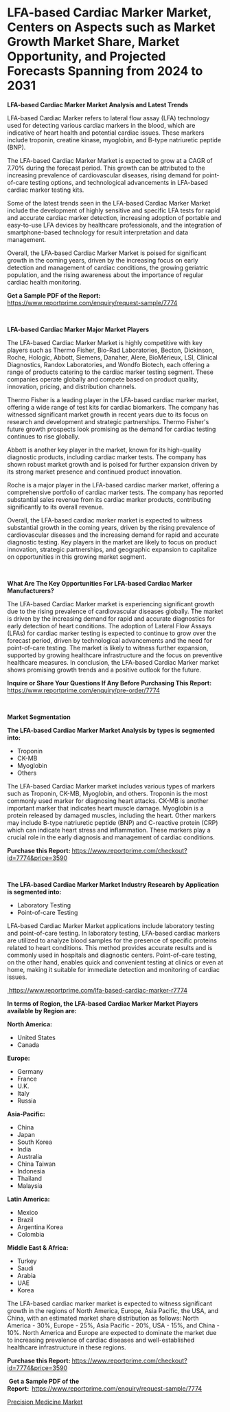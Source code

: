 <p><h1>LFA-based Cardiac Marker Market, Centers on Aspects such as Market Growth Market Share, Market Opportunity, and Projected Forecasts Spanning from 2024 to 2031</h1></p><p><strong>LFA-based Cardiac Marker Market Analysis and Latest Trends</strong></p>
<p><p>LFA-based Cardiac Marker refers to lateral flow assay (LFA) technology used for detecting various cardiac markers in the blood, which are indicative of heart health and potential cardiac issues. These markers include troponin, creatine kinase, myoglobin, and B-type natriuretic peptide (BNP).</p><p>The LFA-based Cardiac Marker Market is expected to grow at a CAGR of 7.70% during the forecast period. This growth can be attributed to the increasing prevalence of cardiovascular diseases, rising demand for point-of-care testing options, and technological advancements in LFA-based cardiac marker testing kits.</p><p>Some of the latest trends seen in the LFA-based Cardiac Marker Market include the development of highly sensitive and specific LFA tests for rapid and accurate cardiac marker detection, increasing adoption of portable and easy-to-use LFA devices by healthcare professionals, and the integration of smartphone-based technology for result interpretation and data management.</p><p>Overall, the LFA-based Cardiac Marker Market is poised for significant growth in the coming years, driven by the increasing focus on early detection and management of cardiac conditions, the growing geriatric population, and the rising awareness about the importance of regular cardiac health monitoring.</p></p>
<p><strong>Get a Sample PDF of the Report:&nbsp;</strong> <a href="https://www.reportprime.com/enquiry/request-sample/7774">https://www.reportprime.com/enquiry/request-sample/7774</a></p>
<p>&nbsp;</p>
<p><strong>LFA-based Cardiac Marker Major Market Players</strong></p>
<p><p>The LFA-based Cardiac Marker Market is highly competitive with key players such as Thermo Fisher, Bio-Rad Laboratories, Becton, Dickinson, Roche, Hologic, Abbott, Siemens, Danaher, Alere, BioMérieux, LSI, Clinical Diagnostics, Randox Laboratories, and Wondfo Biotech, each offering a range of products catering to the cardiac marker testing segment. These companies operate globally and compete based on product quality, innovation, pricing, and distribution channels.</p><p>Thermo Fisher is a leading player in the LFA-based cardiac marker market, offering a wide range of test kits for cardiac biomarkers. The company has witnessed significant market growth in recent years due to its focus on research and development and strategic partnerships. Thermo Fisher's future growth prospects look promising as the demand for cardiac testing continues to rise globally.</p><p>Abbott is another key player in the market, known for its high-quality diagnostic products, including cardiac marker tests. The company has shown robust market growth and is poised for further expansion driven by its strong market presence and continued product innovation.</p><p>Roche is a major player in the LFA-based cardiac marker market, offering a comprehensive portfolio of cardiac marker tests. The company has reported substantial sales revenue from its cardiac marker products, contributing significantly to its overall revenue.</p><p>Overall, the LFA-based cardiac marker market is expected to witness substantial growth in the coming years, driven by the rising prevalence of cardiovascular diseases and the increasing demand for rapid and accurate diagnostic testing. Key players in the market are likely to focus on product innovation, strategic partnerships, and geographic expansion to capitalize on opportunities in this growing market segment.</p></p>
<p>&nbsp;</p>
<p><strong>What Are The Key Opportunities For LFA-based Cardiac Marker Manufacturers?</strong></p>
<p><p>The LFA-based Cardiac Marker market is experiencing significant growth due to the rising prevalence of cardiovascular diseases globally. The market is driven by the increasing demand for rapid and accurate diagnostics for early detection of heart conditions. The adoption of Lateral Flow Assays (LFAs) for cardiac marker testing is expected to continue to grow over the forecast period, driven by technological advancements and the need for point-of-care testing. The market is likely to witness further expansion, supported by growing healthcare infrastructure and the focus on preventive healthcare measures. In conclusion, the LFA-based Cardiac Marker market shows promising growth trends and a positive outlook for the future.</p></p>
<p><strong>Inquire or Share Your Questions If Any Before Purchasing This Report:</strong> <a href="https://www.reportprime.com/enquiry/pre-order/7774">https://www.reportprime.com/enquiry/pre-order/7774</a></p>
<p>&nbsp;</p>
<p><strong>Market Segmentation</strong></p>
<p><strong>The LFA-based Cardiac Marker Market Analysis by types is segmented into:</strong></p>
<p><ul><li>Troponin</li><li>CK-MB</li><li>Myoglobin</li><li>Others</li></ul></p>
<p><p>The LFA-based Cardiac Marker market includes various types of markers such as Troponin, CK-MB, Myoglobin, and others. Troponin is the most commonly used marker for diagnosing heart attacks. CK-MB is another important marker that indicates heart muscle damage. Myoglobin is a protein released by damaged muscles, including the heart. Other markers may include B-type natriuretic peptide (BNP) and C-reactive protein (CRP) which can indicate heart stress and inflammation. These markers play a crucial role in the early diagnosis and management of cardiac conditions.</p></p>
<p><strong>Purchase this Report:&nbsp;</strong><a href="https://www.reportprime.com/checkout?id=7774&price=3590">https://www.reportprime.com/checkout?id=7774&price=3590</a></p>
<p>&nbsp;</p>
<p><strong>The LFA-based Cardiac Marker Market Industry Research by Application is segmented into:</strong></p>
<p><ul><li>Laboratory Testing</li><li>Point-of-care Testing</li></ul></p>
<p><p>LFA-based Cardiac Marker Market applications include laboratory testing and point-of-care testing. In laboratory testing, LFA-based cardiac markers are utilized to analyze blood samples for the presence of specific proteins related to heart conditions. This method provides accurate results and is commonly used in hospitals and diagnostic centers. Point-of-care testing, on the other hand, enables quick and convenient testing at clinics or even at home, making it suitable for immediate detection and monitoring of cardiac issues.</p></p>
<p><a href="https://www.reportprime.com/lfa-based-cardiac-marker-r7774">&nbsp;https://www.reportprime.com/lfa-based-cardiac-marker-r7774</a></p>
<p><strong>In terms of Region, the LFA-based Cardiac Marker Market Players available by Region are:</strong></p>
<p>
    <p> <strong> North America: </strong>
        <ul>
            <li>United States</li>
            <li>Canada</li>
        </ul>
        </p> 
    <p> <strong> Europe: </strong>
        <ul>
            <li>Germany</li>
            <li>France</li>
            <li>U.K.</li>
            <li>Italy</li>
            <li>Russia</li>
        </ul>
        </p> 
    <p> <strong> Asia-Pacific: </strong>
        <ul>
            <li>China</li>
            <li>Japan</li>
            <li>South Korea</li>
            <li>India</li>
            <li>Australia</li>
            <li>China Taiwan</li>
            <li>Indonesia</li>
            <li>Thailand</li>
            <li>Malaysia</li>
        </ul>
        </p> 
    <p> <strong> Latin America: </strong>
        <ul>
            <li>Mexico</li>
            <li>Brazil</li>
            <li>Argentina Korea</li>
            <li>Colombia</li>
        </ul>
        </p> 
    <p> <strong> Middle East & Africa: </strong>
        <ul>
            <li>Turkey</li>
            <li>Saudi</li>
            <li>Arabia</li>
            <li>UAE</li>
            <li>Korea</li>
        </ul>
    </p>
    </p>
<p><p>The LFA-based cardiac marker market is expected to witness significant growth in the regions of North America, Europe, Asia Pacific, the USA, and China, with an estimated market share distribution as follows: North America - 30%, Europe - 25%, Asia Pacific - 20%, USA - 15%, and China - 10%. North America and Europe are expected to dominate the market due to increasing prevalence of cardiac diseases and well-established healthcare infrastructure in these regions.</p></p>
<p><strong>Purchase this Report: </strong><a href="https://www.reportprime.com/checkout?id=7774&price=3590">https://www.reportprime.com/checkout?id=7774&price=3590</a></p>
<p>&nbsp;<strong>Get a Sample PDF of the Report:&nbsp;&nbsp;</strong><a href="https://www.reportprime.com/enquiry/request-sample/7774">https://www.reportprime.com/enquiry/request-sample/7774</a></p>
<p><strong></strong></p>
<p><p><a href="https://github.com/WillieWoodard/Market-Research-Report-List-4/blob/main/precision-medicine-market.md">Precision Medicine Market</a></p></p>